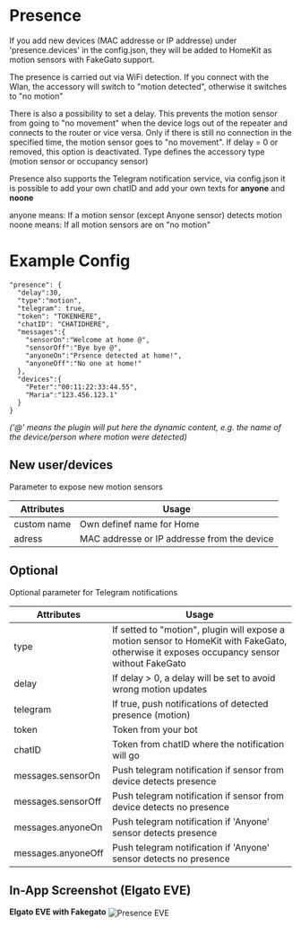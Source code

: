 # Presence

If you add new devices (MAC addresse or IP addresse) under 'presence.devices' in the config.json, they will be added to HomeKit as motion sensors with FakeGato support.

The presence is carried out via WiFi detection. If you connect with the Wlan, the accessory will switch to "motion detected", otherwise it switches to "no motion"

There is also a possibility to set a delay. This prevents the motion sensor from going to "no movement" when the device logs out of the repeater and connects to the router or vice versa. Only if there is still no connection in the specified time, the motion sensor goes to "no movement". If delay = 0 or removed, this option is deactivated. Type defines the accessory type (motion sensor or occupancy sensor)

Presence also supports the Telegram notification service, via config.json it is possible to add your own chatID and add your own texts for **anyone** and **noone**

anyone means: If a motion sensor (except Anyone sensor) detects motion
noone means: If all motion sensors are on "no motion"

# Example Config

```
"presence": {
  "delay":30,
  "type":"motion",
  "telegram": true,
  "token": "TOKENHERE",
  "chatID": "CHATIDHERE",
  "messages":{
    "sensorOn":"Welcome at home @",
    "sensorOff":"Bye bye @",
    "anyoneOn":"Prsence detected at home!",
    "anyoneOff":"No one at home!"
  },
  "devices":{
    "Peter":"00:11:22:33:44.55",
    "Maria":"123.456.123.1"
  }
}
```
_('@' means the plugin will put here the dynamic content, e.g. the name of the device/person where motion were detected)_

## New user/devices
Parameter to expose new motion sensors

| Attributes | Usage |
|------------|-------|
| custom name | Own definef name for Home |
| adress | MAC addresse  or IP addresse from the device |

## Optional
Optional parameter for Telegram notifications

| Attributes | Usage |
|------------|-------|
| type | If setted to "motion", plugin will expose a motion sensor to HomeKit with FakeGato, otherwise it exposes occupancy sensor without FakeGato |
| delay | If delay > 0, a delay will be set to avoid wrong motion updates |
| telegram | If true, push notifications of detected presence (motion) |
| token | Token from your bot |
| chatID | Token from chatID where the notification will go |
| messages.sensorOn | Push telegram notification if sensor from device detects presence |
| messages.sensorOff | Push telegram notification if sensor from device detects no presence |
| messages.anyoneOn | Push telegram notification if 'Anyone' sensor detects presence |
| messages.anyoneOff | Push telegram notification if 'Anyone' sensor detects no presence |

## In-App Screenshot (Elgato EVE)

**Elgato EVE with Fakegato**
<img src="https://github.com/SeydX/homebridge-fritz-platform/blob/master/images/eve_motion_fakegato.PNG" align="center" alt="Presence EVE">
